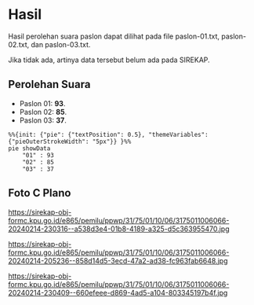 # Hasil

Hasil perolehan suara paslon dapat dilihat pada file paslon-01.txt, paslon-02.txt, dan paslon-03.txt.

Jika tidak ada, artinya data tersebut belum ada pada SIREKAP.

## Perolehan Suara

 * Paslon 01: **93**.
 * Paslon 02: **85**.
 * Paslon 03: **37**.

```mermaid
%%{init: {"pie": {"textPosition": 0.5}, "themeVariables": {"pieOuterStrokeWidth": "5px"}} }%%
pie showData
    "01" : 93
    "02" : 85
    "03" : 37
```
## Foto C Plano

https://sirekap-obj-formc.kpu.go.id/e865/pemilu/ppwp/31/75/01/10/06/3175011006066-20240214-230316--a538d3e4-01b8-4189-a325-d5c363955470.jpg

https://sirekap-obj-formc.kpu.go.id/e865/pemilu/ppwp/31/75/01/10/06/3175011006066-20240214-205236--858d14d5-3ecd-47a2-ad38-fc963fab6648.jpg

https://sirekap-obj-formc.kpu.go.id/e865/pemilu/ppwp/31/75/01/10/06/3175011006066-20240214-230409--660efeee-d869-4ad5-a104-803345197b4f.jpg
